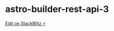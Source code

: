 # astro-builder-rest-api-3

[Edit on StackBlitz ⚡️](https://stackblitz.com/edit/github-ocflvb-yycqre)
